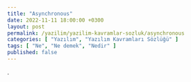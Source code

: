 ```yaml
---
title: "Asynchronous"
date: 2022-11-11 18:00:00 +0300
layout: post
permalink: /yazilim/yazilim-kavramlar-sozluk/asynchronous
categories: [ "Yazılım", "Yazılım Kavramları Sözlüğü" ]
tags: [ "Ne", "Ne demek", "Nedir" ]
published: false
---
```


.

